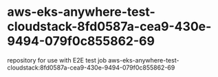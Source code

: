 # aws-eks-anywhere-test-cloudstack-8fd0587a-cea9-430e-9494-079f0c855862-69
repository for use with E2E test job aws-eks-anywhere-test-cloudstack:8fd0587a-cea9-430e-9494-079f0c855862-69
